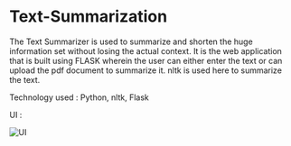 # Text-Summarization
The Text Summarizer is used to summarize and shorten the huge information set without losing the actual context. It is the web application that is built using FLASK wherein the user can either enter the text or can upload the pdf document to summarize it. nltk is used here to summarize the text.

Technology used : Python, nltk, Flask

UI :

![UI](https://user-images.githubusercontent.com/60170680/177516458-a0194e25-10a8-47f1-a1dc-c386d31cf109.png)
